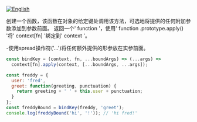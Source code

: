 
<a href="./README.md" target="_blank"><img src="https://img.shields.io/badge/-English-gray" alt="English"/></a>

创建一个函数，该函数在对象的给定键处调用该方法，可选地将提供的任何附加参数添加到参数前面。
返回一个' function '，使用' function .prototype.apply() '将' context[fn] '绑定到' context '。

-使用spread操作符('…')将任何额外提供的形参放在实参前面。

```js
const bindKey = (context, fn, ...boundArgs) => (...args) =>
  context[fn].apply(context, [...boundArgs, ...args]);
```

```js
const freddy = {
  user: 'fred',
  greet: function(greeting, punctuation) {
    return greeting + ' ' + this.user + punctuation;
  }
};
const freddyBound = bindKey(freddy, 'greet');
console.log(freddyBound('hi', '!')); // 'hi fred!'
```
